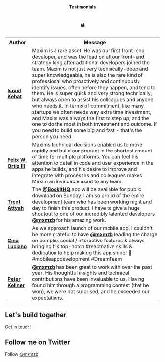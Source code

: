 <h4 align="center">Testimonials</h4>
<h1 align="center">❝</h1>

<table>
  <tr>
    <th>Author</th>
    <th>Message</th>
  </tr>
  <tr>
    <td><a target="_blank" href="https://www.linkedin.com/in/maxim-zubarev/"><b>Israel Kehat</b></a></td>
    <td>Maxim is a rare asset. He was our first front-end developer, and was the lead on all our front-end strategy long after additional developers joined the team. Maxim is not just very technically-deep and super knowledgeable, he is also the rare kind of professional who proactively and continuously identify issues, often before they happen, and tend to them. He is super quick and very strong technically, but always open to assist his colleagues and anyone who needs it. In terms of commitment, like many startups we often needs way extra time investment, and Maxim was always the first to step up, and the one to do the most in both investment and outcome. If you need to build some big and fast - that's the person you need.</td>
  </tr>
  <tr>
    <td><a target="_blank" href="https://www.linkedin.com/in/maxim-zubarev/"><b>Felix W. Ortiz III</b></a></td>
    <td>Maxims technical decisions enabled us to move rapidly and build our product in the shortest amount of time for multiple platforms. You can feel his attention to detail in code and user experience in the apps he builds, and his desire to improve and integrate with processes and colleagues makes Maxim an invaluable asset to any team.</td>
  </tr>
  <tr>
    <td><a target="_blank" href="https://twitter.com/BookitWithTrent/status/1322291723452624896"><b>Trent Attyah</b></a></td>
    <td>The <a href="https://twitter.com/BookitHQ" target="_blank"><b>@BookitHQ</b></a> app will be available for public download on Sunday. I am so proud of the entire development team who has been working night and day to finish this product. I have to give a huge shoutout to one of our incredibly talented developers <a href="https://twitter.com/mxmzb" target="_blank"><b>@mxmzb</b></a> for his amazing work.</td>
  </tr>
  <tr>
    <td><a target="_blank" href="https://twitter.com/gluciano/status/1309140878259302400"><b>Gina Luciano</b></a></td>
    <td>As we approach launch of our mobile app, I couldn't be more grateful to have <a href="https://twitter.com/mxmzb" target="_blank"><b>@mxmzb</b></a>
 leading the charge on complex social / interactive features & always bringing his top-notch #reactnative skills & dedication to help making this app shine! 🙏 #mobileappdevelopment #DreamTeam</td>
  </tr>
  <tr>
    <td><a target="_blank" href="https://twitter.com/pkellner/status/1261818199026221056"><b>Peter Kellner</b></a></td>
    <td><a href="https://twitter.com/mxmzb" target="_blank"><b>@mxmzb</b></a> has been great to work with over the past year. His thoughtful insights and technical contributions have been invaluable to us. Having found him through a programming contest (that he won), we were not surprised, and he exceeded our expectations.</td>
  </tr>
</table>

## Let's build together

[Get in touch!](https://maximzubarev.com/contact)

## Follow me on Twitter

Follow [@mxmzb](https://twitter.com/mxmzb)
